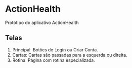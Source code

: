# ActionHealth

Protótipo do aplicativo ActionHealth

## Telas
1. Principal: Botões de Login ou Criar Conta.
2. Cartas: Cartas são passadas para a esquerda ou direita.
3. Rotina: Página com rotina especializada.
